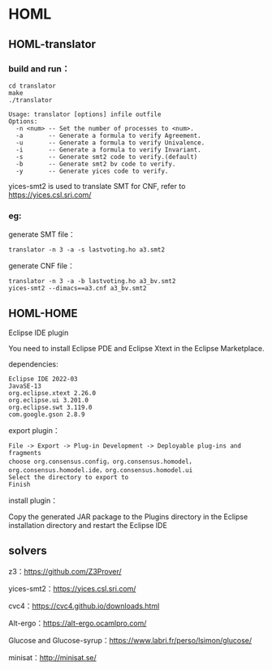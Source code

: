 # HOML
## HOML-translator

### build and run：
```
cd translator
make
./translator
```

```
Usage: translator [options] infile outfile
Options:
  -n <num> -- Set the number of processes to <num>.
  -a       -- Generate a formula to verify Agreement.
  -u       -- Generate a formula to verify Univalence.
  -i       -- Generate a formula to verify Invariant.
  -s       -- Generate smt2 code to verify.(default)
  -b       -- Generate smt2 bv code to verify.
  -y       -- Generate yices code to verify.
```

yices-smt2 is used to translate SMT for CNF, refer to https://yices.csl.sri.com/


### eg:
generate SMT file：

```
translator -n 3 -a -s lastvoting.ho a3.smt2
```

generate CNF file：

```
translator -n 3 -a -b lastvoting.ho a3_bv.smt2
yices-smt2 --dimacs==a3.cnf a3_bv.smt2
```
## HOML-HOME

Eclipse IDE plugin

You need to install Eclipse PDE and Eclipse Xtext in the Eclipse Marketplace.

dependencies:
```
Eclipse IDE 2022-03
JavaSE-13
org.eclipse.xtext 2.26.0
org.eclipse.ui 3.201.0
org.eclipse.swt 3.119.0
com.google.gson 2.8.9
```

export plugin：
```
File -> Export -> Plug-in Development -> Deployable plug-ins and fragments
choose org.consensus.config，org.consensus.homodel，org.consensus.homodel.ide，org.consensus.homodel.ui
Select the directory to export to
Finish
```

install plugin：

Copy the generated JAR package to the Plugins directory in the Eclipse installation directory and restart the Eclipse IDE


## solvers

z3：https://github.com/Z3Prover/

yices-smt2：https://yices.csl.sri.com/

cvc4：https://cvc4.github.io/downloads.html

Alt-ergo：https://alt-ergo.ocamlpro.com/

Glucose and Glucose-syrup：https://www.labri.fr/perso/lsimon/glucose/

minisat：http://minisat.se/






